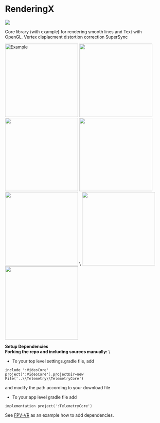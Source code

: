 # RenderingX

[![](https://jitci.com/gh/Consti10/RenderingX/svg)](https://jitci.com/gh/Consti10/RenderingX)

Core library (with example) for rendering smooth lines and Text with OpenGL.
Vertex displacment distortion correction
SuperSync

<img src="https://github.com/Consti10/RenderingX/blob/master/Screenshots/main.png" alt="Example" width="240"/>
<img src="https://github.com/Consti10/RenderingX/blob/master/Screenshots/smoothText.png" width="240"/> <img src="https://github.com/Consti10/RenderingX/blob/master/Screenshots/smoothIcons.png" width="240"/>
<img src="https://github.com/Consti10/RenderingX/blob/master/Screenshots/smoothLines.png" width="240"/> <img src="https://github.com/Consti10/RenderingX/blob/master/Screenshots/geometry.png" width="240"/> \

<img src="https://github.com/Consti10/RenderingX/blob/master/Screenshots/example_distortion_vertex_displacement.png" width="240"/>
<img src="https://github.com/Consti10/RenderingX/blob/master/Screenshots/example_distortion_360.png" width="240"/>


**Setup Dependencies** \
**Forking the repo and including sources manually:** \
* To your top level settings.gradle file, add
```
include ':VideoCore'
project(':VideoCore').projectDir=new File('..\\Telemetry\\TelemetryCore')
```
and modify the path according to your download file
* To your app level gradle file add
```
implementation project(':TelemetryCore')
```
See [FPV-VR](https://github.com/Consti10/FPV_VR_2018) as an example how to add dependencies.

